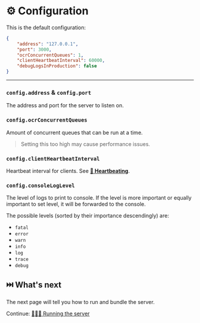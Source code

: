 # ⚙️ Configuration

This is the default configuration:

```json
{
    "address": "127.0.0.1",
    "port": 3000,
    "ocrConcurrentQueues": 1,
    "clientHeartbeatInterval": 60000,
    "debugLogsInProduction": false
}
```

---

### `config.address` & `config.port`

The address and port for the server to listen on.

### `config.ocrConcurrentQueues`

Amount of concurrent queues that can be run at a time.

> Setting this too high may cause performance issues.

### `config.clientHeartbeatInterval`

Heartbeat interval for clients. See [**💓 Heartbeating**](./packets.md#💓-heartbeating).

### `config.consoleLogLevel`

The level of logs to print to console. If the level is more important or equally important to set level, it will be forwarded to the console.

The possible levels (sorted by their importance descendingly) are:

-   `fatal`
-   `error`
-   `warn`
-   `info`
-   `log`
-   `trace`
-   `debug`

## ⏭️ What's next

The next page will tell you how to run and bundle the server.

Continue: [🏃🏻‍♂️ Running the server](./2_running.md)
